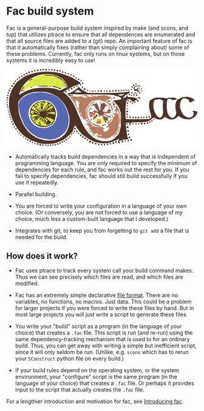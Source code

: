 # Fac build system

Fac is a general-purpose build system inspired by make (and scons, and
tup) that utilizes ptrace to ensure that all dependences are
enumerated and that all source files are added to a (git) repo.  An
important feature of fac is that it automatically fixes (rather than
simply complaining about) some of these problems.  Currently, fac only
runs on linux systems, but on those systems it is incredibly easy to
use!

<img src="kells-fac.svg" alt="Fac"/>

* Automatically tracks build dependencies in a way that is independent
  of programming language.  You are only required to specify the
  minimum of dependencies for each rule, and fac works out the rest
  for you.  If you fail to specify dependencies, fac should still
  build successfully if you use it repeatedly.

* Parallel building.

* You are forced to write your configuration in a language of your own
  choice.  (Or conversely, you are not forced to use a language of
  *my* choice, much less a custom-built language that I developed.)

* Integrates with git, to keep you from forgetting to `git add` a file
  that is needed for the build.

## How does it work?

- Fac uses ptrace to track every system call your build command makes.
  Thus we can see precisely which files are read, and which files are
  modified.

- Fac has an extremely simple declarative
  [file format](documentation.html).  There are no variables, no
  functions, no macros.  Just data.  This could be a problem for
  larger projects if you were forced to write these files by hand.
  But in most large projects you will just write a script to generate
  these files.

- You write your "build" script as a program (in the language of your
  choice) that creates a `.fac` file.  This script is run (and
  re-run) using the same dependency-tracking mechanism that is used to
  for an ordinary build.  Thus, you can get away with writing a simple
  but inefficient script, since it will only seldom be run.  (Unlike,
  e.g. `scons` which has to rerun your `SConstruct` python file on
  every build.)

- If your build rules depend on the operating system, or the system
  environment, your "configure" script is the same program (in the
  language of your choice) that creates a `.fac` file.  Or perhaps
  it provides input to the script that actually creates the `.fac`
  file.

For a lengthier introduction and motivation for fac, see
[Introducing fac](introducing-fac.html).
